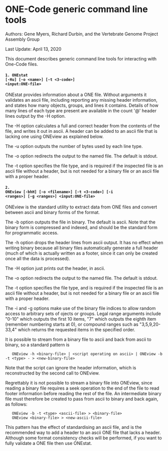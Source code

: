 # ONE-Code generic command line tools

Authors:  Gene Myers, Richard Durbin, and the Vertebrate Genome Project Assembly Group

Last Update: April 13, 2020


This document describes generic command line tools for interacting with One-Code files.

#### <code>1. ONEstat [-Hu] [-o \<name>] [-t <3-code>] \<input:ONE-file></code>

ONEstat provides information about a ONE file.  Without arguments it validates an ascii file, including reporting any missing header information, and states how many objects, groups, and lines it contains.  Details of how many lines of each type are present are available in the count '@' header lines output by the -H option.

The -H option calculates a full and correct header from the contents of the file, and writes it out in ascii.  A header can be added to an ascii file that is lacking one using ONEview as explained below.

The -u option outputs the number of bytes used by each line type.

The -o option redirects the output to the named file. The default is stdout.

The -t option specifies the file type, and is required if the inspected file is an ascii file without a header, but is not needed for a binary file or an ascii file with a proper header.

#### <code>2. ONEview [-bhH] [-o \<filename>] [-t <3-code>] [-i \<ranges>] [-g \<ranges>] \<input:ONE-file></code>
	
ONEview is the standard utility to extract data from ONE files and convert between ascii and binary forms of the format.

The -b option outputs the file in binary.  The default is ascii.  Note that the binary form is compressed and indexed, and should be the standard form for programmatic access.

The -h option drops the header lines from ascii output.  It has no effect when writing binary because all binary files automatically generate a full header (much of which is actually written as a footer, since it can only be created once all the data is processed).

The -H option just prints out the header, in ascii.

The -o option redirects the output to the named file. The default is stdout.

The -t option specifies the file type, and is required if the inspected file is an ascii file without a header, but is not needed for a binary file or an ascii file with a proper header.

The -i and -g options make use of the binary file indices to allow random access to arbitrary sets of ojects or groups.  Legal range arguments include "0-10" which outputs the first 10 items, "7" which outputs the eighth item (remember numbering starts at 0), or compound ranges such as "3,5,9,20-33,4" which returns the requested items in the specified order.

It is possible to stream from a binary file to ascii and back from ascii to binary, so a standard pattern is 
```
   ONEview -h <binary-file> | <script operating on ascii> | ONEview -b -t <type> - > <new-binary-file>
```
Note that the script can ignore the header information, which is reconstructed by the second call to ONEview.

Regrettably it is not possible to stream a binary file into ONEview, since reading a binary file requires a seek operation to the end of the file to read footer information before reading the rest of the file.  An intermediate binary file must therefore be created to pass from ascii to binary and back again, as follows:
```
   ONEview -b -t <type> <ascii-file> > <binary-file>
   ONEview <binary-file> > <new-ascii-file>
```
This pattern has the effect of standardising an ascii file, and is the recommended way to add a header to an ascii ONE file that lacks a header.  Although some format consistency checks will be performed, if you want to fully validate a ONE file then use ONEstat.
